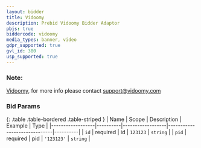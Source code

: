 ```yaml
---
layout: bidder
title: Vidoomy
description: Prebid Vidoomy Bidder Adaptor
pbjs: true
biddercode: vidoomy
media_types: banner, video
gdpr_supported: true
gvl_id: 380
usp_supported: true
---
```


### Note:
[Vidoomy](https://vidoomy.com/), for more info please contact support@vidoomy.com

### Bid Params

{: .table .table-bordered .table-striped }
| Name             | Scope    | Description      | Example                      | Type     |
|------------------|----------|------------------|------------------------------|----------|
| `id` | required | id  | `123123` | `string` |
| `pid`   | required | pid | `'123123'` | `string` |
